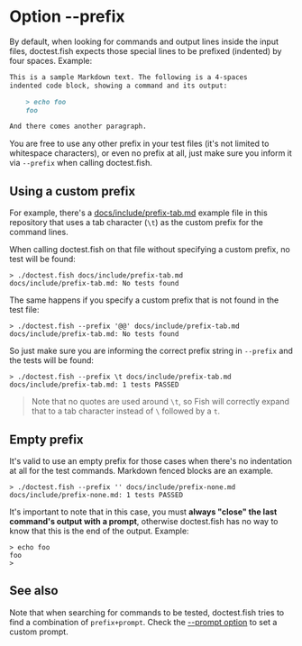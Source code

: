 # Option --prefix

By default, when looking for commands and output lines inside the input files, doctest.fish expects those special lines to be prefixed (indented) by four spaces. Example:

```markdown
This is a sample Markdown text. The following is a 4-spaces
indented code block, showing a command and its output:

    > echo foo
    foo

And there comes another paragraph.
```

You are free to use any other prefix in your test files (it's not limited to whitespace characters), or even no prefix at all, just make sure you inform it via `--prefix` when calling doctest.fish.

## Using a custom prefix

For example, there's a [docs/include/prefix-tab.md](include/prefix-tab.md) example file in this repository that uses a tab character (`\t`) as the custom prefix for the command lines.

When calling doctest.fish on that file without specifying a custom prefix, no test will be found:

    > ./doctest.fish docs/include/prefix-tab.md
    docs/include/prefix-tab.md: No tests found

The same happens if you specify a custom prefix that is not found in the test file:

    > ./doctest.fish --prefix '@@' docs/include/prefix-tab.md
    docs/include/prefix-tab.md: No tests found

So just make sure you are informing the correct prefix string in `--prefix` and the tests will be found:

    > ./doctest.fish --prefix \t docs/include/prefix-tab.md
    docs/include/prefix-tab.md: 1 tests PASSED

> Note that no quotes are used around `\t`, so Fish will correctly expand that to a tab character instead of `\` followed by a `t`.

## Empty prefix

It's valid to use an empty prefix for those cases when there's no indentation at all for the test commands. Markdown fenced blocks are an example.

    > ./doctest.fish --prefix '' docs/include/prefix-none.md
    docs/include/prefix-none.md: 1 tests PASSED

It's important to note that in this case, you must **always "close" the last command's output with a prompt**, otherwise doctest.fish has no way to know that this is the end of the output. Example:

```
> echo foo
foo
>
```

## See also

Note that when searching for commands to be tested, doctest.fish tries to find a combination of `prefix+prompt`. Check the [--prompt option](option-prompt.md) to set a custom prompt.
